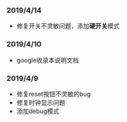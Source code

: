 ### 2019/4/14
 - 修复开关不灵敏问题，添加**硬开关**模式
 
### 2019/4/10
 - google收录本说明文档

### 2019/4/9
 - 修复reset按钮不灵敏的bug
 - 修复时钟显示问题
 - 添加debug模式
